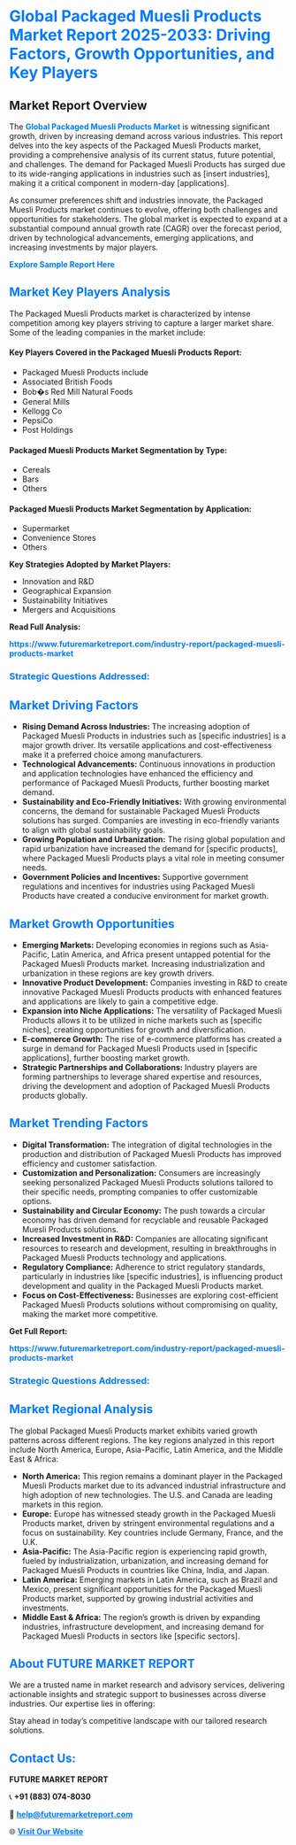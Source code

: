 <h1 style="color: #007BFF;">Global Packaged Muesli Products Market Report 2025-2033: Driving Factors, Growth Opportunities, and Key Players</h1>

<section id="overview">
<h2>Market Report Overview</h2>
<p>The <a href="https://www.futuremarketreport.com/industry-report/packaged-muesli-products-market" style="color: #007BFF; text-decoration: none;"><strong>Global Packaged Muesli Products Market</strong></a> is witnessing significant growth, driven by increasing demand across various industries. This report delves into the key aspects of the Packaged Muesli Products market, providing a comprehensive analysis of its current status, future potential, and challenges. The demand for Packaged Muesli Products has surged due to its wide-ranging applications in industries such as [insert industries], making it a critical component in modern-day [applications].</p>
<p>As consumer preferences shift and industries innovate, the Packaged Muesli Products market continues to evolve, offering both challenges and opportunities for stakeholders. The global market is expected to expand at a substantial compound annual growth rate (CAGR) over the forecast period, driven by technological advancements, emerging applications, and increasing investments by major players.</p>
</section>

<section id="overview">
<p><a href="https://www.futuremarketreport.com/request-sample/reportId=101579" style="color: #007BFF; text-decoration: none;"><strong>Explore Sample Report Here</strong></a></p>
</section>

<section id="key-players">
<h2 style="color: #007BFF;">Market Key Players Analysis</h2>
<p>The Packaged Muesli Products market is characterized by intense competition among key players striving to capture a larger market share. Some of the leading companies in the market include:</p>
<h4>Key Players Covered in the Packaged Muesli Products Report:</h4>
<ul><li>Packaged Muesli Products include</li><li>Associated British Foods</li><li>Bob�s Red Mill Natural Foods</li><li>General Mills</li><li>Kellogg Co</li><li>PepsiCo</li><li>Post Holdings</li></ul>
<h4>Packaged Muesli Products Market Segmentation by Type:</h4>
<ul><li>Cereals</li><li>Bars</li><li>Others</li></ul>

<h4>Packaged Muesli Products Market Segmentation by Application:</h4>
<ul><li>Supermarket</li><li>Convenience Stores</li><li>Others</li></ul>
<p><strong>Key Strategies Adopted by Market Players:</strong></p>
<ul>
<li>Innovation and R&D</li>
<li>Geographical Expansion</li>
<li>Sustainability Initiatives</li>
<li>Mergers and Acquisitions</li>
</ul>
</section>

<section>
<p><strong>Read Full Analysis: </strong></p><a href="https://www.futuremarketreport.com/industry-report/packaged-muesli-products-market" style="color: #007BFF; text-decoration: none;"><strong>https://www.futuremarketreport.com/industry-report/packaged-muesli-products-market</strong></a>
<h3 style="color: #007BFF;">Strategic Questions Addressed:</h3>
</section>

<section id="driving-factors">
<h2 style="color: #007BFF;">Market Driving Factors</h2>
<ul>
<li><strong>Rising Demand Across Industries:</strong> The increasing adoption of Packaged Muesli Products in industries such as [specific industries] is a major growth driver. Its versatile applications and cost-effectiveness make it a preferred choice among manufacturers.</li>
<li><strong>Technological Advancements:</strong> Continuous innovations in production and application technologies have enhanced the efficiency and performance of Packaged Muesli Products, further boosting market demand.</li>
<li><strong>Sustainability and Eco-Friendly Initiatives:</strong> With growing environmental concerns, the demand for sustainable Packaged Muesli Products solutions has surged. Companies are investing in eco-friendly variants to align with global sustainability goals.</li>
<li><strong>Growing Population and Urbanization:</strong> The rising global population and rapid urbanization have increased the demand for [specific products], where Packaged Muesli Products plays a vital role in meeting consumer needs.</li>
<li><strong>Government Policies and Incentives:</strong> Supportive government regulations and incentives for industries using Packaged Muesli Products have created a conducive environment for market growth.</li>
</ul>
</section>

<section id="growth-opportunities">
<h2 style="color: #007BFF;">Market Growth Opportunities</h2>
<ul>
<li><strong>Emerging Markets:</strong> Developing economies in regions such as Asia-Pacific, Latin America, and Africa present untapped potential for the Packaged Muesli Products market. Increasing industrialization and urbanization in these regions are key growth drivers.</li>
<li><strong>Innovative Product Development:</strong> Companies investing in R&D to create innovative Packaged Muesli Products products with enhanced features and applications are likely to gain a competitive edge.</li>
<li><strong>Expansion into Niche Applications:</strong> The versatility of Packaged Muesli Products allows it to be utilized in niche markets such as [specific niches], creating opportunities for growth and diversification.</li>
<li><strong>E-commerce Growth:</strong> The rise of e-commerce platforms has created a surge in demand for Packaged Muesli Products used in [specific applications], further boosting market growth.</li>
<li><strong>Strategic Partnerships and Collaborations:</strong> Industry players are forming partnerships to leverage shared expertise and resources, driving the development and adoption of Packaged Muesli Products products globally.</li>
</ul>
</section>

<section id="trending-factors">
<h2 style="color: #007BFF;">Market Trending Factors</h2>
<ul>
<li><strong>Digital Transformation:</strong> The integration of digital technologies in the production and distribution of Packaged Muesli Products has improved efficiency and customer satisfaction.</li>
<li><strong>Customization and Personalization:</strong> Consumers are increasingly seeking personalized Packaged Muesli Products solutions tailored to their specific needs, prompting companies to offer customizable options.</li>
<li><strong>Sustainability and Circular Economy:</strong> The push towards a circular economy has driven demand for recyclable and reusable Packaged Muesli Products solutions.</li>
<li><strong>Increased Investment in R&D:</strong> Companies are allocating significant resources to research and development, resulting in breakthroughs in Packaged Muesli Products technology and applications.</li>
<li><strong>Regulatory Compliance:</strong> Adherence to strict regulatory standards, particularly in industries like [specific industries], is influencing product development and quality in the Packaged Muesli Products market.</li>
<li><strong>Focus on Cost-Effectiveness:</strong> Businesses are exploring cost-efficient Packaged Muesli Products solutions without compromising on quality, making the market more competitive.</li>
</ul>
</section>

<section>
<p><strong>Get Full Report: </strong></p><a href="https://www.futuremarketreport.com/industry-report/packaged-muesli-products-market" style="color: #007BFF; text-decoration: none;"><strong>https://www.futuremarketreport.com/industry-report/packaged-muesli-products-market</strong></a>
<h3 style="color: #007BFF;">Strategic Questions Addressed:</h3>
</section>


<section id="regional-analysis">
<h2 style="color: #007BFF;">Market Regional Analysis</h2>
<p>The global Packaged Muesli Products market exhibits varied growth patterns across different regions. The key regions analyzed in this report include North America, Europe, Asia-Pacific, Latin America, and the Middle East & Africa:</p>
<ul>
<li><strong>North America:</strong> This region remains a dominant player in the Packaged Muesli Products market due to its advanced industrial infrastructure and high adoption of new technologies. The U.S. and Canada are leading markets in this region.</li>
<li><strong>Europe:</strong> Europe has witnessed steady growth in the Packaged Muesli Products market, driven by stringent environmental regulations and a focus on sustainability. Key countries include Germany, France, and the U.K.</li>
<li><strong>Asia-Pacific:</strong> The Asia-Pacific region is experiencing rapid growth, fueled by industrialization, urbanization, and increasing demand for Packaged Muesli Products in countries like China, India, and Japan.</li>
<li><strong>Latin America:</strong> Emerging markets in Latin America, such as Brazil and Mexico, present significant opportunities for the Packaged Muesli Products market, supported by growing industrial activities and investments.</li>
<li><strong>Middle East & Africa:</strong> The region’s growth is driven by expanding industries, infrastructure development, and increasing demand for Packaged Muesli Products in sectors like [specific sectors].</li>
</ul>
</section>

<footer>
<h2 style="color: #007BFF;">About FUTURE MARKET REPORT</h2>
<p>We are a trusted name in market research and advisory services, delivering actionable insights and strategic support to businesses across diverse industries. Our expertise lies in offering:</p>

<p>Stay ahead in today’s competitive landscape with our tailored research solutions.</p>

<h2 style="color: #007BFF;">Contact Us:</h2>
<p><strong>FUTURE MARKET REPORT</strong></p>
<p>📞 <strong>+91 (883) 074-8030</strong></p>
<p>📧 <strong><a href="mailto:help@futuremarketreport.com" style="color: #007BFF;">help@futuremarketreport.com</a></strong></p>
<p>🌐 <strong><a href="https://www.futuremarketreport.com/" style="color: #007BFF;">Visit Our Website</a></strong></p>
</footer>